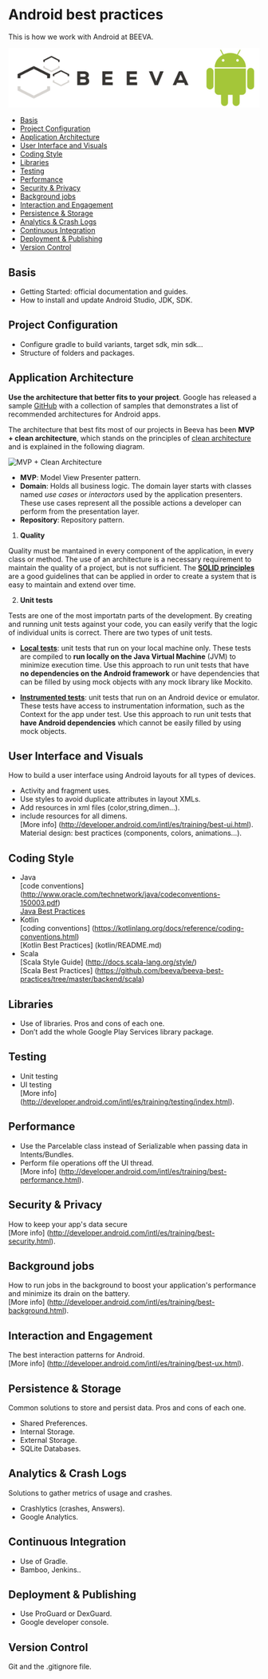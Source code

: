 # Android best practices
<!-- MarkdownTOC depth=0 autolink=true bracket=round --> 

 This is how we work with Android at BEEVA.

![logo](statics/beeva_android.png)

- [Basis](#basis)
- [Project Configuration](#project-configuration)
- [Application Architecture](#application-architecture)
- [User Interface and Visuals](#user-interface-and-visuals)
- [Coding Style](#coding-style)
- [Libraries](#libraries)
- [Testing](#testing)
- [Performance](#performance)
- [Security & Privacy](#security--privacy)
- [Background jobs](#background-jobs)
- [Interaction and Engagement](#interaction-and-engagement)
- [Persistence & Storage](#persistence--storage)
- [Analytics & Crash Logs](#analytics--crash-logs)
- [Continuous Integration](#continuous-integration)
- [Deployment & Publishing](#deployment--publishing)
- [Version Control](#version-control)

<!-- /MarkdownTOC -->

## Basis

- Getting Started: official documentation and guides.
- How to install and update Android Studio, JDK, SDK.

## Project Configuration

- Configure gradle to build variants, target sdk, min sdk…
- Structure of folders and packages.

## Application Architecture

**Use the architecture that better fits to your project**. Google has released a sample [GitHub](https://github.com/googlesamples/android-architecture) with a collection of samples that demonstrates a list of recommended architectures for Android apps.

The architecture that best fits most of our projects in Beeva has been **MVP + clean architecture**, which stands on the principles of [clean architecture](https://8thlight.com/blog/uncle-bob/2012/08/13/the-clean-architecture.html) and is explained in the following diagram.

![MVP + Clean Architecture](https://github.com/googlesamples/android-architecture/wiki/images/mvp-clean.png)

- **MVP**: Model View Presenter pattern.
- **Domain**: Holds all business logic. The domain layer starts with classes named *use cases* or *interactors* used by the application presenters. These use cases represent all the possible actions a developer can perform from the presentation layer.
- **Repository**: Repository pattern.

1. **Quality**

Quality must be mantained in every component of the application, in every class or method. The use of an architecture is a necessary requirement to maintain the quality of a project, but is not sufficient. The [**SOLID principles**](https://es.wikipedia.org/wiki/SOLID) are a good guidelines that can be applied in order to create a system that is easy to maintain and extend over time.

2. **Unit tests**

Tests are one of the most importatn parts of the development. By creating and running unit tests against your code, you can easily verify that the logic of individual units is correct. There are two types of unit tests.

- [**Local tests**](https://developer.android.com/training/testing/unit-testing/local-unit-tests.html): unit tests that run on your local machine only. These tests are compiled to **run locally on the Java Virtual Machine** (JVM) to minimize execution time. Use this approach to run unit tests that have **no dependencies on the Android framework** or have dependencies that can be filled by using mock objects with any mock library like Mockito.

- [**Instrumented tests**](https://developer.android.com/training/testing/unit-testing/instrumented-unit-tests.html): unit tests that run on an Android device or emulator. These tests have access to instrumentation information, such as the Context for the app under test. Use this approach to run unit tests that **have Android dependencies** which cannot be easily filled by using mock objects.

## User Interface and Visuals

How to build a user interface using Android layouts for all types of devices.<br/> 

 - Activity and fragment uses.
 - Use styles to avoid duplicate attributes in layout XMLs.
 - Add resources in xml files (color,string,dimen…).
 - include resources for all dimens.
<br/> [More info] (http://developer.android.com/intl/es/training/best-ui.html).
<br/> Material design: best practices (components, colors,  animations…).

## Coding Style

 - Java
    <br/> [code conventions] (http://www.oracle.com/technetwork/java/codeconventions-150003.pdf)
    <br/> [Java Best Practices](https://github.com/beeva/beeva-best-practices/tree/master/backend/java) 
 - Kotlin
    <br/> [coding conventions] (https://kotlinlang.org/docs/reference/coding-conventions.html)
    <br/> [Kotlin Best Practices] (kotlin/README.md)
 - Scala
    <br/> [Scala Style Guide] (http://docs.scala-lang.org/style/)
    <br/> [Scala Best Practices] (https://github.com/beeva/beeva-best-practices/tree/master/backend/scala)

## Libraries

 - Use of libraries. Pros and cons of each one.
 - Don’t add the whole Google Play Services library package.

## Testing

 - Unit testing
 - UI testing 
 <br/> [More info] (http://developer.android.com/intl/es/training/testing/index.html).

## Performance

 - Use the Parcelable class instead of Serializable when passing data in Intents/Bundles.
 - Perform file operations off the UI thread.
<br/> [More info] (http://developer.android.com/intl/es/training/best-performance.html).

## Security & Privacy

How to keep your app's data secure
<br/> [More info] (http://developer.android.com/intl/es/training/best-security.html).

## Background jobs 

How to run jobs in the background to boost your application's performance and minimize its drain on the battery.
<br/> [More info] (http://developer.android.com/intl/es/training/best-background.html).

## Interaction and Engagement

The best interaction patterns for Android.
<br/> [More info] (http://developer.android.com/intl/es/training/best-ux.html).

## Persistence & Storage

Common solutions to store and persist data. Pros and cons of each one.

 - Shared Preferences.
 - Internal Storage.
 - External Storage.
 - SQLite Databases.

## Analytics & Crash Logs

Solutions to gather metrics of usage and crashes.

 - Crashlytics (crashes, Answers).
 - Google Analytics.

## Continuous Integration

 - Use of Gradle.
 - Bamboo, Jenkins..

## Deployment & Publishing
 
 - Use ProGuard or DexGuard.
 - Google developer console.

## Version Control

Git and the .gitignore file.








